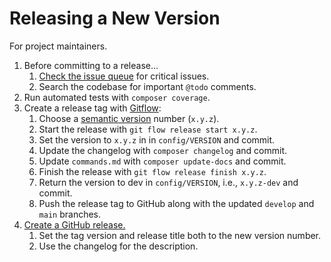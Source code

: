 # Releasing a New Version

For project maintainers.

1. Before committing to a release...
    1. [Check the issue queue](https://github.com/acquia/orca/issues) for critical issues.
    1. Search the codebase for important `@todo` comments.
1. Run automated tests with `composer coverage`.
1. Create a release tag with [Gitflow](https://github.com/nvie/gitflow):
    1. Choose a [semantic version](https://semver.org/) number (`x.y.z`).
    1. Start the release with `git flow release start x.y.z`.
    1. Set the version to `x.y.z` in in `config/VERSION` and commit.
    1. Update the changelog with `composer changelog` and commit.
    1. Update `commands.md` with `composer update-docs` and commit.
    1. Finish the release with `git flow release finish x.y.z`.
    1. Return the version to dev in `config/VERSION`, i.e., `x.y.z-dev` and commit.
    1. Push the release tag to GitHub along with the updated `develop` and `main` branches.
1. [Create a GitHub release.](https://help.github.com/articles/creating-releases/)
    1. Set the tag version and release title both to the new version number.
    1. Use the changelog for the description.
